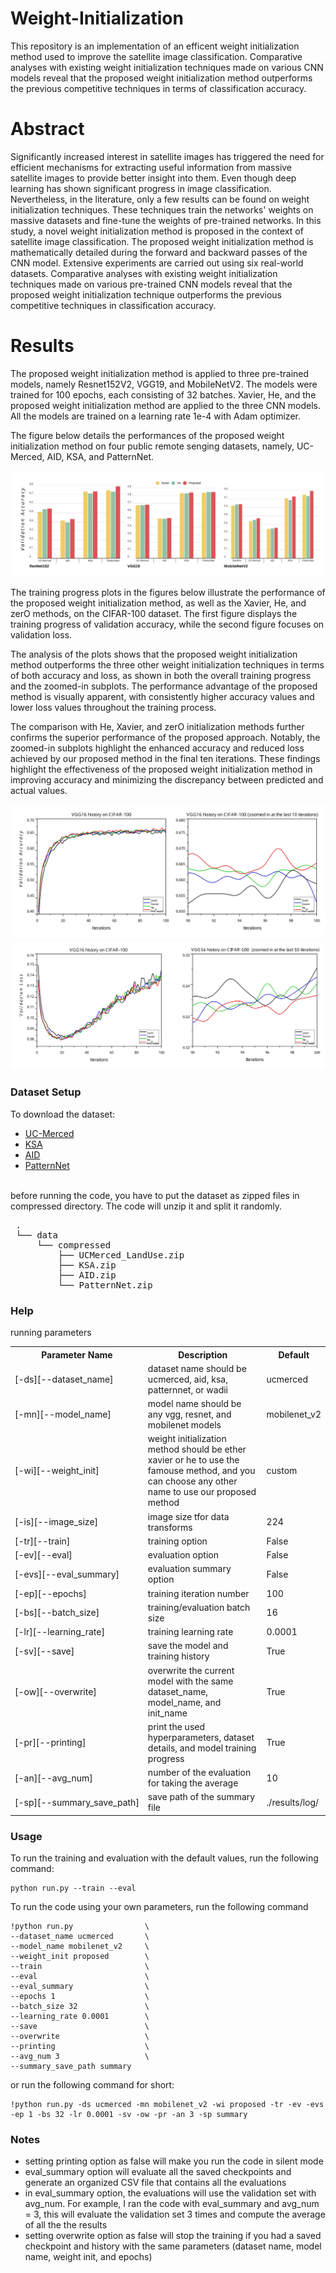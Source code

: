 # Weight-Initialization
This repository is an implementation of an efficent weight initialization method used to improve the satellite image classification. Comparative analyses with existing weight initialization techniques made on various CNN models reveal that the proposed weight initialization method outperforms the previous competitive techniques in terms of classification accuracy. 

# Abstract
Significantly increased interest in satellite images has triggered the need for efficient mechanisms for extracting useful information from massive satellite images to provide better insight into them. Even though deep learning has shown significant progress in image classification. Nevertheless, in the literature, only a few results can be found on weight initialization techniques. These techniques train the networks' weights on massive datasets and fine-tune the weights of pre-trained networks. In this study, a novel weight initialization method is proposed in the context of satellite image classification. The proposed weight initialization method is mathematically detailed during the forward and backward passes of the CNN model. Extensive experiments are carried out using six real-world datasets. Comparative analyses with existing weight initialization techniques made on various pre-trained CNN models reveal that the proposed weight initialization technique outperforms the previous competitive techniques in classification accuracy.

# Results
The proposed weight initialization method is applied to three pre-trained models, namely Resnet152V2, VGG19, and MobileNetV2. The models were trained for 100 epochs, each consisting of 32 batches. Xavier, He, and the proposed weight initialization method are applied to the three CNN models. All the models are trained on a learning rate 1e-4 with Adam optimizer. 

The figure below details the performances of the proposed weight initialization method on four public remote senging datasets, namely, UC-Merced, AID, KSA, and PatternNet.

<img src="https://raw.githubusercontent.com/WadiiBoulila/Weight-Initialization/main/docs/img1.png" />

The training progress plots in the figures below illustrate the performance of the proposed weight initialization method, as well as the Xavier, He, and zerO methods, on the CIFAR-100 dataset. The first figure displays the training progress of validation accuracy, while the second figure focuses on validation loss.

The analysis of the plots shows that the proposed weight initialization method outperforms the three other weight initialization techniques in terms of both accuracy and loss, as shown in both the overall training progress and the zoomed-in subplots. The performance advantage of the proposed method is visually apparent, with consistently higher accuracy values and lower loss values throughout the training process.

The comparison with He, Xavier, and zerO initialization methods further confirms the superior performance of the proposed approach. Notably, the zoomed-in subplots highlight the enhanced accuracy and reduced loss achieved by our proposed method in the final ten iterations. These findings highlight the effectiveness of the proposed weight initialization method in improving accuracy and minimizing the discrepancy between predicted and actual values.

<img src="https://raw.githubusercontent.com/WadiiBoulila/Weight-Initialization/main/docs/img2.png" />
<img src="https://raw.githubusercontent.com/WadiiBoulila/Weight-Initialization/main/docs/img3.png" />

### Dataset Setup
To download the dataset:
<ul>
  <li><a href="http://weegee.vision.ucmerced.edu/datasets/landuse.html">UC-Merced</a></li>
  <li><a href="https://drive.google.com/file/d/1H400Qamkl7oVCvvMzcQ72N0-jEZuegk5/view?usp=sharing">KSA</a></li>
  <li><a href="https://captain-whu.github.io/AID/">AID</a></li>
  <li><a href="https://sites.google.com/view/zhouwx/dataset">PatternNet</a></li>
</ul>
<br>
before running the code, you have to put the dataset as zipped files in compressed directory. The code will unzip it and split it randomly.
<pre>
 .
 └── data 
     └── compressed 
         ├── UCMerced_LandUse.zip 
         ├── KSA.zip 
         ├── AID.zip
         └── PatternNet.zip 
</pre>

### Help
running parameters
<table>
  <tr>
    <th>Parameter Name</th>
    <th>Description</th>
    <th>Default</th>
  </tr>
  <tr>
    <td>[-ds][--dataset_name]</td>
    <td>dataset name should be ucmerced, aid, ksa, patternnet, or wadii</td>
    <td>ucmerced</td>
  </tr>
  <tr>
    <td>[-mn][--model_name]</td>
    <td>model name should be any vgg, resnet, and mobilenet models</td>
    <td>mobilenet_v2</td>
  </tr>
  <tr>
    <td>[-wi][--weight_init]</td>
    <td>weight initialization method should be ether xavier or he to use the famouse method, and you can choose any other name to use our proposed method</td>
    <td>custom</td>
  </tr>
  <tr>
    <td>[-is][--image_size]</td>
    <td>image size tfor data transforms</td>
    <td>224</td>
  </tr>
  <tr>
    <td>[-tr][--train]</td>
    <td>training option</td>
    <td>False</td>
  </tr>
  <tr>
    <td>[-ev][--eval]</td>
    <td>evaluation option</td>
    <td>False</td>
  </tr>
  <tr>
    <td>[-evs][--eval_summary]</td>
    <td>evaluation summary option</td>
    <td>False</td>
  </tr>
  <tr>
    <td>[-ep][--epochs]</td>
    <td>training iteration number</td>
    <td>100</td>
  </tr>
  <tr>
    <td>[-bs][--batch_size]</td>
    <td>training/evaluation batch size</td>
    <td>16</td>
  </tr>
  <tr>
    <td>[-lr][--learning_rate]</td>
    <td>training learning rate</td>
    <td>0.0001</td>
  </tr>
  <tr>
    <td>[-sv][--save]</td>
    <td>save the model and training history</td>
    <td>True</td>
  </tr>
  <tr>
    <td>[-ow][--overwrite]</td>
    <td>overwrite the current model with the same dataset_name, model_name, and init_name</td>
    <td>True</td>
  </tr>
  <tr>
    <td>[-pr][--printing]</td>
    <td>print the used hyperparameters, dataset details, and model training progress</td>
    <td>True</td>
  </tr>
  <tr>
    <td>[-an][--avg_num]</td>
    <td>number of the evaluation for taking the average</td>
    <td>10</td>
  </tr>
  <tr>
    <td nowrap>[-sp][--summary_save_path]</td>
    <td>save path of the summary file</td>
    <td>./results/log/</td>
  </tr>
</table>


### Usage
To run the training and evaluation with the default values, run the following command:
```
python run.py --train --eval
```
To run the code using your own parameters, run the following command
```
!python run.py                \
--dataset_name ucmerced       \
--model_name mobilenet_v2     \
--weight_init proposed        \
--train                       \
--eval                        \
--eval_summary                \
--epochs 1                    \
--batch_size 32               \
--learning_rate 0.0001        \
--save                        \
--overwrite                   \
--printing                    \
--avg_num 3                   \
--summary_save_path summary
```
or run the following command for short:
```
!python run.py -ds ucmerced -mn mobilenet_v2 -wi proposed -tr -ev -evs -ep 1 -bs 32 -lr 0.0001 -sv -ow -pr -an 3 -sp summary
```

### Notes
<ul>
  <li>setting printing option as false will make you run the code in silent mode</li>
  <li>eval_summary option will evaluate all the saved checkpoints and generate an organized CSV file that contains all the evaluations</li>
  <li>in eval_summary option, the evaluations will use the validation set with avg_num. For example, I ran the code with eval_summary and avg_num = 3, this will evaluate the validation set 3 times and compute the average of all the the results</li>
  <li>setting overwrite option as false will stop the training if you had a saved checkpoint and history with the same parameters (dataset name, model name, weight init, and epochs)</li>
</ul>
